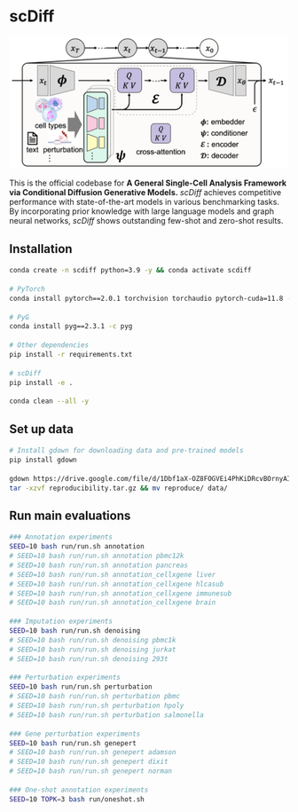 # scDiff
![framework](figures/scdiff.png)

This is the official codebase for **A General Single-Cell Analysis Framework via Conditional Diffusion Generative Models.** *scDiff* achieves competitive performance with state-of-the-art models in various benchmarking tasks. By incorporating prior knowledge with large language models and graph neural networks, *scDiff* shows outstanding few-shot and zero-shot results.

## Installation

```bash
conda create -n scdiff python=3.9 -y && conda activate scdiff

# PyTorch
conda install pytorch==2.0.1 torchvision torchaudio pytorch-cuda=11.8 -c pytorch -c nvidia -y

# PyG
conda install pyg==2.3.1 -c pyg

# Other dependencies
pip install -r requirements.txt

# scDiff
pip install -e .

conda clean --all -y
```

## Set up data

```bash
# Install gdown for downloading data and pre-trained models
pip install gdown

gdown https://drive.google.com/file/d/1Dbf1aX-OZ8FOGVEi4PhKiDRcvBOrnyAI/view?usp=sharing --fuzzy
tar -xzvf reproducibility.tar.gz && mv reproduce/ data/
```

## Run main evaluations

```bash
### Annotation experiments
SEED=10 bash run/run.sh annotation
# SEED=10 bash run/run.sh annotation pbmc12k
# SEED=10 bash run/run.sh annotation pancreas
# SEED=10 bash run/run.sh annotation_cellxgene liver
# SEED=10 bash run/run.sh annotation_cellxgene hlcasub
# SEED=10 bash run/run.sh annotation_cellxgene immunesub
# SEED=10 bash run/run.sh annotation_cellxgene brain

### Imputation experiments
SEED=10 bash run/run.sh denoising
# SEED=10 bash run/run.sh denoising pbmc1k
# SEED=10 bash run/run.sh denoising jurkat
# SEED=10 bash run/run.sh denoising 293t

### Perturbation experiments
SEED=10 bash run/run.sh perturbation
# SEED=10 bash run/run.sh perturbation pbmc
# SEED=10 bash run/run.sh perturbation hpoly
# SEED=10 bash run/run.sh perturbation salmonella

### Gene perturbation experiments
SEED=10 bash run/run.sh genepert
# SEED=10 bash run/run.sh genepert adamson
# SEED=10 bash run/run.sh genepert dixit
# SEED=10 bash run/run.sh genepert norman

### One-shot annotation experiments
SEED=10 TOPK=3 bash run/oneshot.sh
```

<!-- ## TODOs

- [ ] Refactor
    - [x] ~Remove unused GEARS components~ (moved to `ext` instead).
    - [ ] Refactor scdiff model (registry style to allow user extention).
        - [ ] Modules
            - [x] Embedder
            - [x] Encoder
            - [x] Decoder
        - [ ] Conditioners (class, context, llm, gears)
            - [ ] Processor (parallel or sequential MLP)
    - [x] Rename celldiff to scdiff.
    - [ ] Make sure we can reproduce previous results.
- [ ] Others
    - [ ] Tutorial / short note on README with an user extention example.
    - [ ] Remove tests if no other test will be added besides the current one.
    - [x] Remove baseline run script? (move to reproduce repo if needed)
- [ ] Finalize
    - [x] Clean up results: only preserve the final results.
    - [x] Update notebooks and remove unused ones.
    - [ ] Update License info.
    - [ ] Full run down test (installation -> run -> plot) -->